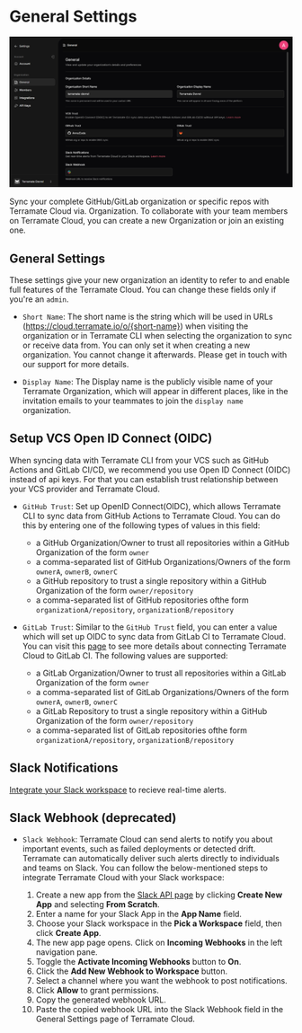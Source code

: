 # General Settings

![Terramate Cloud Organization General Settings](../assets/general-settings.png "Terramate Cloud Organization General Settings")

Sync your complete GitHub/GitLab organization or specific repos with Terramate Cloud via. Organization. To collaborate with your team members on Terramate Cloud, you can create a new Organization or join an existing one.

## General Settings

These settings give your new organization an identity to refer to and enable full features of the Terramate Cloud. You can change these fields only if you're an `admin`.

- `Short Name`: The short name is the string which will be used in URLs (https://cloud.terramate.io/o/{short-name}) when visiting the organization or in Terramate CLI when selecting the organization to sync or receive data from. You can only set it when creating a new organization. You cannot change it afterwards. Please get in touch with our support for more details.

- `Display Name`: The Display name is the publicly visible name of your Terramate Organization, which will appear in different places, like in the invitation emails to your teammates to join the `display name` organization.

## Setup VCS Open ID Connect (OIDC)

When syncing data with Terramate CLI from your VCS such as GitHub Actions and GitLab CI/CD, we recommend you use Open ID Connect (OIDC)
instead of api keys. For that you can establish trust relationship between your VCS provider and Terramate Cloud.

- `GitHub Trust`: Set up OpenID Connect(OIDC), which allows Terramate CLI to sync data from GitHub Actions to Terramate Cloud. You can do this by entering one of the following types of values in this field:
    - a GitHub Organization/Owner to trust all repositories within a GitHub Organization of the form `owner`
    - a comma-separated list of GitHub Organizations/Owners of the form `ownerA`, `ownerB`, `ownerC`
    - a GitHub repository to trust a single repository within a GitHub Organization of the form `owner/repository`
    - a comma-separated list of GitHub repositories ofthe form `organizationA/repository`, `organizationB/repository`

- `GitLab Trust`: Similar to the `GitHub Trust` field, you can enter a value which will set up OIDC to sync data from GitLab CI to Terramate Cloud. You can visit this [page](https://terramate.io/docs/cli/automation/gitlab-ci/#terramate-cloud-integration) to see more details about connecting Terramate Cloud to GitLab CI. The following values are supported:
    - a GitLab Organization/Owner to trust all repositories within a GitLab Organization of the form `owner`
    - a comma-separated list of GitLab Organizations/Owners of the form `ownerA`, `ownerB`, `ownerC`
    - a GitLab Repository to trust a single repository within a GitHub Organization of the form `owner/repository`
    - a comma-separated list of GitLab repositories ofthe form `organizationA/repository`, `organizationB/repository`

## Slack Notifications

[Integrate your Slack workspace](../alerts/index.md#integrating-alerts-with-slack) to recieve real-time alerts.

## Slack Webhook (deprecated)

- `Slack Webhook`:
Terramate Cloud can send alerts to notify you about important events, such as failed deployments or detected drift. Terramate can automatically deliver such alerts directly to individuals and teams on Slack. You can follow the below-mentioned steps to integrate Terramate Cloud with your Slack workspace:

  1. Create a new app from the [Slack API page](https://api.slack.com/apps) by clicking **Create New App** and selecting **From Scratch**.
  2. Enter a name for your Slack App in the **App Name** field.
  3. Choose your Slack workspace in the **Pick a Workspace** field, then click **Create App**.
  4. The new app page opens. Click on **Incoming Webhooks** in the left navigation pane.
  5. Toggle the **Activate Incoming Webhooks** button to **On**.
  6. Click the **Add New Webhook to Workspace** button.
  7. Select a channel where you want the webhook to post notifications.
  8. Click **Allow** to grant permissions.
  9. Copy the generated webhook URL.
  10. Paste the copied webhook URL into the Slack Webhook field in the General Settings page of Terramate Cloud.
